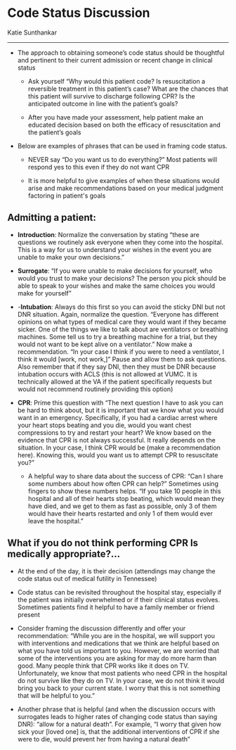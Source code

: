 # Code Status Discussion 

Katie Sunthankar

---

- The approach to obtaining someone’s code status should be thoughtful
    and pertinent to their current admission or recent change in
    clinical status

    - Ask yourself “Why would this patient code? Is resuscitation a
        reversible treatment in this patient’s case? What are the chances
        that this patient will survive to discharge following CPR? Is the
        anticipated outcome in line with the patient’s goals?

    - After you have made your assessment, help patient make an educated
        decision based on both the efficacy of resuscitation and the
        patient’s goals

- Below are examples of phrases that can be used in framing code
    status.

    - NEVER say “Do you want us to do everything?” Most patients will
        respond yes to this even if they do not want CPR

    - It is more helpful to give examples of when these situations would
        arise and make recommendations based on your medical judgment
        factoring in patient's goals

## Admitting a patient:

- **Introduction**: Normalize the conversation by stating “these are
    questions we routinely ask everyone when they come into the
    hospital. This is a way for us to understand your wishes in the
    event you are unable to make your own decisions.”

- **Surrogate**: “If you were unable to make decisions for yourself,
    who would you trust to make your decisions? The person you pick
    should be able to speak to your wishes and make the same choices you
    would make for yourself”

- \-**Intubation**: Always do this first so you can avoid the sticky
    DNI but not DNR situation. Again, normalize the question. “Everyone
    has different opinions on what types of medical care they would want
    if they became sicker. One of the things we like to talk about are
    ventilators or breathing machines. Some tell us to try a breathing
    machine for a trial, but they would not want to be kept alive on a
    ventilator.” Now make a recommendation. “In your case I think if you
    were to need a ventilator, I think it would \[work, not work,\]”
    Pause and allow them to ask questions. Also remember that if they
    say DNI, then they must be DNR because intubation occurs with ACLS
    (this is not allowed at VUMC. It is technically allowed at the VA if
    the patient specifically requests but would not recommend routinely
    providing this option)

- **CPR**: Prime this question with “The next question I have to ask
    you can be hard to think about, but it is important that we know
    what you would want in an emergency. Specifically, if you had a
    cardiac arrest where your heart stops beating and you die, would you
    want chest compressions to try and restart your heart? We know based
    on the evidence that CPR is not always successful. It really depends
    on the situation. In your case, I think CPR would be (make a
    recommendation here). Knowing this, would you want us to attempt CPR
    to resuscitate you?”

    - A helpful way to share data about the success of CPR: “Can I share
        some numbers about how often CPR can help?” Sometimes using fingers
        to show these numbers helps. “If you take 10 people in this hospital
        and all of their hearts stop beating, which would mean they have
        died, and we get to them as fast as possible, only 3 of them would
        have their hearts restarted and only 1 of them would ever leave the
        hospital.”

## What if you do not think performing CPR Is medically appropriate?…

- At the end of the day, it is their decision (attendings may change
    the code status out of medical futility in Tennessee)

- Code status can be revisited throughout the hospital stay,
    especially if the patient was initially overwhelmed or if their
    clinical status evolves. Sometimes patients find it helpful to have
    a family member or friend present

- Consider framing the discussion differently and offer your
    recommendation: “While you are in the hospital, we will support you
    with interventions and medications that we think are helpful based
    on what you have told us important to you. However, we are worried
    that some of the interventions you are asking for may do more harm
    than good. Many people think that CPR works like it does on TV.
    Unfortunately, we know that most patients who need CPR in the
    hospital do not survive like they do on TV. In your case, we do not
    think it would bring you back to your current state. I worry that
    this is not something that will be helpful to you.”

- Another phrase that is helpful (and when the discussion occurs with
    surrogates leads to higher rates of changing code status than saying
    DNR): “allow for a natural death”. For example, “I worry that given
    how sick your \[loved one\] is, that the additional interventions of
    CPR if she were to die, would prevent her from having a natural
    death”
